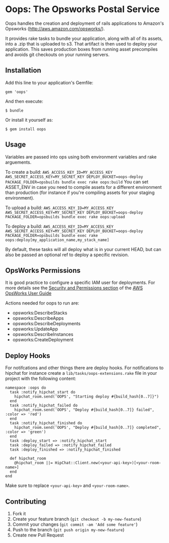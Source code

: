 # Oops: The Opsworks Postal Service

Oops handles the creation and deployment of rails applications to Amazon's Opsworks (http://aws.amazon.com/opsworks/).

It provides rake tasks to bundle your application, along with all of its assets, into a .zip that is uploaded to s3. That artifact is then used to deploy your application. This saves production boxes from running asset precompiles and avoids git checkouts on your running servers.

## Installation

Add this line to your application's Gemfile:

    gem 'oops'

And then execute:

    $ bundle

Or install it yourself as:

    $ gem install oops

## Usage

Variables are passed into ops using both environment variables and rake arguements.

To create a build:
    ```
    AWS_ACCESS_KEY_ID=MY_ACCESS_KEY AWS_SECRET_ACCESS_KEY=MY_SECRET_KEY DEPLOY_BUCKET=oops-deploy PACKAGE_FOLDER=opsbuilds bundle exec rake oops:build
    ```
You can set ASSET_ENV in case you need to compile assets for a different environment than production (for instance if you're compiling assets for your staging environment).

To upload a build:
    ```
    AWS_ACCESS_KEY_ID=MY_ACCESS_KEY AWS_SECRET_ACCESS_KEY=MY_SECRET_KEY DEPLOY_BUCKET=oops-deploy PACKAGE_FOLDER=opsbuilds bundle exec rake oops:upload
    ```

To deploy a build:
    ```
    AWS_ACCESS_KEY_ID=MY_ACCESS_KEY AWS_SECRET_ACCESS_KEY=MY_SECRET_KEY DEPLOY_BUCKET=oops-deploy PACKAGE_FOLDER=opsbuilds bundle exec rake oops:deploy[my_application_name,my_stack_name]
    ```

By default, these tasks will all deploy what is in your current HEAD, but can also be passed an optional ref to deploy a specific revision.

## OpsWorks Permissions

It is good practice to configure a specific IAM user for deployments. For more details see the [Security and Permissions section](http://docs.aws.amazon.com/opsworks/latest/userguide/workingsecurity.html) of the [AWS OpsWorks User Guide](http://docs.aws.amazon.com/opsworks/latest/userguide/welcome.html)

Actions needed for oops to run are:

* opsworks:DescribeStacks
* opsworks:DescribeApps
* opsworks:DescribeDeployments
* opsworks:UpdateApp
* opsworks:DescribeInstances
* opsworks:CreateDeployment

## Deploy Hooks

For notifcations and other things there are deploy hooks. For notifications to hipchat for instance create a `lib/tasks/oops-extensions.rake` file in your project with the following content:

```
namespace :oops do
  task :notify_hipchat_start do
    hipchat_room.send('OOPS', "Starting deploy #{build_hash[0..7]}")
  end
  task :notify_hipchat_failed do
    hipchat_room.send('OOPS', "Deploy #{build_hash[0..7]} failed", :color => 'red')
  end
  task :notify_hipchat_finished do
    hipchat_room.send('OOPS', "Deploy #{build_hash[0..7]} completed", :color => 'green')
  end
  task :deploy_start => :notify_hipchat_start
  task :deploy_failed => :notify_hipchat_failed
  task :deploy_finished => :notify_hipchat_finished

  def hipchat_room
    @hipchat_room ||= HipChat::Client.new(<your-api-key>)[<your-room-name>]
  end
end
```

Make sure to replace `<your-api-key>` and `<your-room-name>`.

## Contributing

1. Fork it
2. Create your feature branch (`git checkout -b my-new-feature`)
3. Commit your changes (`git commit -am 'Add some feature'`)
4. Push to the branch (`git push origin my-new-feature`)
5. Create new Pull Request
